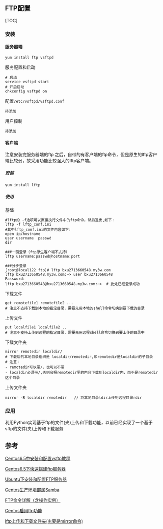 ## FTP配置

[TOC]

### 安装

#### 服务器端

```shell
yum install ftp vsftpd
```

服务配置和启动

```shell
# 启动
service vsftpd start
# 开启启动
chkconfig vsftpd on
```

配置`/etc/vsftpd/vsftpd.conf`

```
待添加
```

用户控制

```
待添加
```

#### 客户端

注意安装完服务器端的ftp 之后，自带的有客户端的ftp命令，但是原生的lftp客户端比较弱，故采用功能比较强大的lftp客户端。

##### 安装

```
yum install lftp
```

##### 使用

基础

```shell
#lftp的 -f选项可以直接执行文件中的ftp命令，然后退出,如下：
lftp -f lftp_conf.ini
#其中lftp_conf.ini的文件内容如下:
open ip/hostname
user username  passwd
dir

###一键登录（ftp原生客户端不支持）
lftp username:passwd@hostname:port

###分步登录
[root@local122 ftp]# lftp bxu2713660548.my3w.com
lftp bxu2713660548.my3w.com:~> user bxu2713660548
Password: 
lftp bxu2713660548@bxu2713660548.my3w.com:~>  # 此处已经登录成功
```

下载文件

```shell
get remotefile1 remotefile2 ...
# 注意不支持下载到本地的指定目录，需要先用本地的shell命令切换到要下载的目录
```

上传文件

```shell
put localfile1 localfile2 ..
# 注意不支持上传到远程的指定目录，需要先用远程shell命令切换到要上传的目录中
```

下载文件夹

```shell
mirror remotedir localdir/
# 下载后的本地目录组织是 localdir/remotedir,即remotedir是localdir的子目录
# 注意：
- remotedir可以带/，也可以不带
- localdir必须带/,否则会把remotedir里的内容下载到localdir内，而不是remotedir这个目录
```

上传文件夹

```shell
mirror -R localdir remotedir　　// 将本地目录ldir上传到远程目录rdir
```



### 应用

利用Python实现基于ftp的文件(夹)上传和下载功能，以前已经实现了一个基于sftp的文件(夹)上传和下载服务



## 参考

[Centos6.5中安装和配置vsftp教程](http://www.jb51.net/article/47795.htm)

[Centos6.5下快速搭建ftp服务器](http://www.linuxidc.com/Linux/2015-10/123848.htm)

[Ubuntu下安装和配置FTP服务器](https://linux.cn/article-8312-1.html)

[Centos生产环境部属Samba](http://www.toutiao.com/i6350479559573373442/)

[FTP命令详解（含操作实例）](http://blog.csdn.net/indexman/article/details/46387561)

[Centos启用ftp功能](http://os.51cto.com/art/201408/448630.htm)

[lftp上传和下载文件夹(主要是mirror命令)](http://www.cnblogs.com/leonyoung/archive/2012/04/17/2453804.html)

